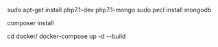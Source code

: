 sudo apt-get install php7.1-dev php7.1-mongo
sudo pecl install mongodb

composer install

cd docker/
docker-compose up -d --build